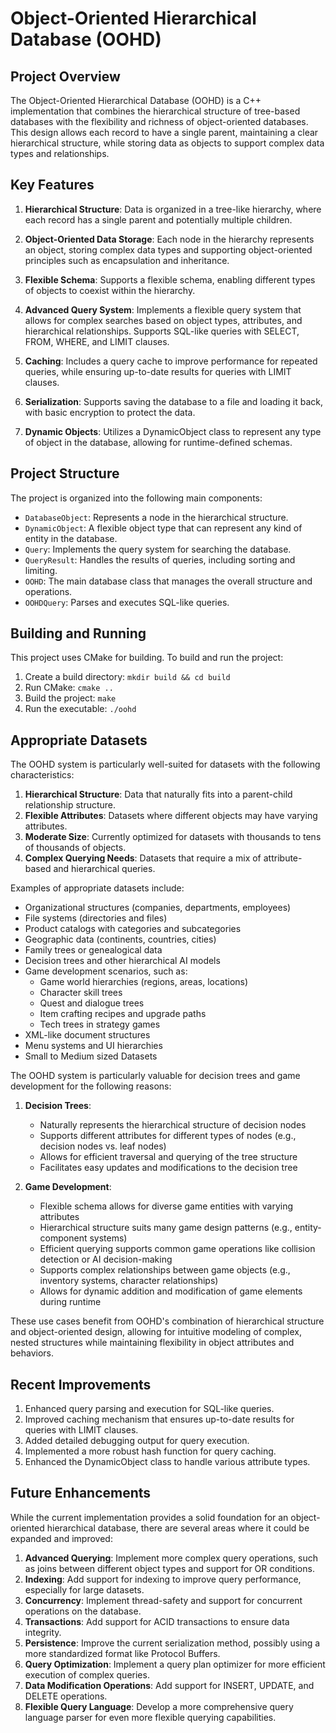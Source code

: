 # Object-Oriented Hierarchical Database (OOHD)

## Project Overview

The Object-Oriented Hierarchical Database (OOHD) is a C++ implementation that combines the hierarchical structure of tree-based databases with the flexibility and richness of object-oriented databases. This design allows each record to have a single parent, maintaining a clear hierarchical structure, while storing data as objects to support complex data types and relationships.

## Key Features

1. **Hierarchical Structure**: Data is organized in a tree-like hierarchy, where each record has a single parent and potentially multiple children.

2. **Object-Oriented Data Storage**: Each node in the hierarchy represents an object, storing complex data types and supporting object-oriented principles such as encapsulation and inheritance.

3. **Flexible Schema**: Supports a flexible schema, enabling different types of objects to coexist within the hierarchy.

4. **Advanced Query System**: Implements a flexible query system that allows for complex searches based on object types, attributes, and hierarchical relationships. Supports SQL-like queries with SELECT, FROM, WHERE, and LIMIT clauses.

5. **Caching**: Includes a query cache to improve performance for repeated queries, while ensuring up-to-date results for queries with LIMIT clauses.

6. **Serialization**: Supports saving the database to a file and loading it back, with basic encryption to protect the data.

7. **Dynamic Objects**: Utilizes a DynamicObject class to represent any type of object in the database, allowing for runtime-defined schemas.

## Project Structure

The project is organized into the following main components:

- `DatabaseObject`: Represents a node in the hierarchical structure.
- `DynamicObject`: A flexible object type that can represent any kind of entity in the database.
- `Query`: Implements the query system for searching the database.
- `QueryResult`: Handles the results of queries, including sorting and limiting.
- `OOHD`: The main database class that manages the overall structure and operations.
- `OOHDQuery`: Parses and executes SQL-like queries.

## Building and Running

This project uses CMake for building. To build and run the project:

1. Create a build directory: `mkdir build && cd build`
2. Run CMake: `cmake ..`
3. Build the project: `make`
4. Run the executable: `./oohd`

## Appropriate Datasets

The OOHD system is particularly well-suited for datasets with the following characteristics:

1. **Hierarchical Structure**: Data that naturally fits into a parent-child relationship structure.
2. **Flexible Attributes**: Datasets where different objects may have varying attributes.
3. **Moderate Size**: Currently optimized for datasets with thousands to tens of thousands of objects.
4. **Complex Querying Needs**: Datasets that require a mix of attribute-based and hierarchical queries.

Examples of appropriate datasets include:

- Organizational structures (companies, departments, employees)
- File systems (directories and files)
- Product catalogs with categories and subcategories
- Geographic data (continents, countries, cities)
- Family trees or genealogical data
- Decision trees and other hierarchical AI models
- Game development scenarios, such as:
    - Game world hierarchies (regions, areas, locations)
    - Character skill trees
    - Quest and dialogue trees
    - Item crafting recipes and upgrade paths
    - Tech trees in strategy games
- XML-like document structures
- Menu systems and UI hierarchies
- Small to Medium sized Datasets

The OOHD system is particularly valuable for decision trees and game development for the following reasons:

1. **Decision Trees**:
    - Naturally represents the hierarchical structure of decision nodes
    - Supports different attributes for different types of nodes (e.g., decision nodes vs. leaf nodes)
    - Allows for efficient traversal and querying of the tree structure
    - Facilitates easy updates and modifications to the decision tree

2. **Game Development**:
    - Flexible schema allows for diverse game entities with varying attributes
    - Hierarchical structure suits many game design patterns (e.g., entity-component systems)
    - Efficient querying supports common game operations like collision detection or AI decision-making
    - Supports complex relationships between game objects (e.g., inventory systems, character relationships)
    - Allows for dynamic addition and modification of game elements during runtime

These use cases benefit from OOHD's combination of hierarchical structure and object-oriented design, allowing for intuitive modeling of complex, nested structures while maintaining flexibility in object attributes and behaviors.

## Recent Improvements

1. Enhanced query parsing and execution for SQL-like queries.
2. Improved caching mechanism that ensures up-to-date results for queries with LIMIT clauses.
3. Added detailed debugging output for query execution.
4. Implemented a more robust hash function for query caching.
5. Enhanced the DynamicObject class to handle various attribute types.

## Future Enhancements

While the current implementation provides a solid foundation for an object-oriented hierarchical database, there are several areas where it could be expanded and improved:

1. **Advanced Querying**: Implement more complex query operations, such as joins between different object types and support for OR conditions.
2. **Indexing**: Add support for indexing to improve query performance, especially for large datasets.
3. **Concurrency**: Implement thread-safety and support for concurrent operations on the database.
4. **Transactions**: Add support for ACID transactions to ensure data integrity.
5. **Persistence**: Improve the current serialization method, possibly using a more standardized format like Protocol Buffers.
6. **Query Optimization**: Implement a query plan optimizer for more efficient execution of complex queries.
7. **Data Modification Operations**: Add support for INSERT, UPDATE, and DELETE operations.
8. **Flexible Query Language**: Develop a more comprehensive query language parser for even more flexible querying capabilities.
